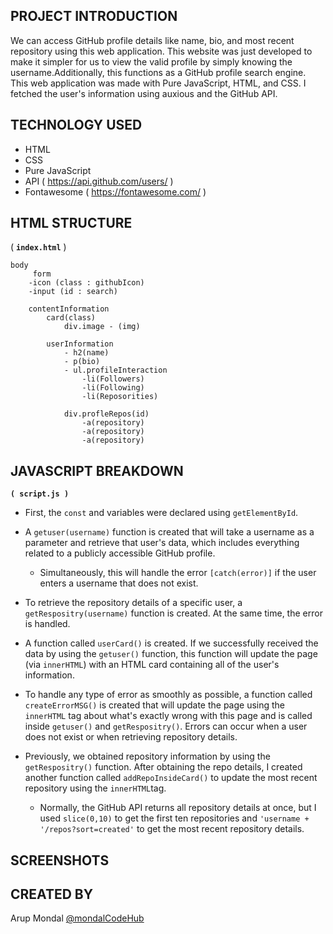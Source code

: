 ## PROJECT INTRODUCTION ##
We can access GitHub profile details like name, bio, and most recent repository using this web application. This website was just developed to make it simpler for us to view the valid profile by simply knowing the username.Additionally, this functions as a GitHub profile search engine. This web application was made with Pure JavaScript, HTML, and CSS. I fetched the user's information using auxious and the GitHub API.

## TECHNOLOGY USED ##
- HTML
- CSS 
- Pure JavaScript
- API ( https://api.github.com/users/ )
- Fontawesome ( https://fontawesome.com/ )

## HTML STRUCTURE ##
( **`index.html`** )

    body
         form
        -icon (class : githubIcon)
        -input (id : search)

        contentInformation
	        card(class)
		        div.image - (img)

		    userInformation 
                - h2(name)
                - p(bio)
                - ul.profileInteraction
					-li(Followers)
                    -li(Following)
                    -li(Reposorities)

				div.profleRepos(id)
					-a(repository)
                    -a(repository)
					-a(repository)

## JAVASCRIPT BREAKDOWN ##
**`( script.js )`**

   - First, the `const` and variables were declared using `getElementById`.
   - A `getuser(username)` function is created that will take a username as a parameter and retrieve that user's data, which includes everything related to a publicly accessible GitHub profile.
        - Simultaneously, this will handle the error `[catch(error)]` if the user enters a username that does not exist.

   - To retrieve the repository details of a specific user, a `getRespositry(username)` function is created. At the same time, the error is handled.

   - A function called `userCard()` is created. If we successfully received the data by using the `getuser()` function, this function will update the page (via ``innerHTML``) with an HTML card containing all of the user's information.

   - To handle any type of error as smoothly as possible, a function called `createErrorMSG()` is created that will update the page using the `innerHTML` tag about what's exactly wrong with this page and is called inside `getuser()` and `getRespositry()`. Errors can occur when a user does not exist or when retrieving repository details.

   - Previously, we obtained repository information by using the `getRespositry()` function. After obtaining the repo details, I created another function called `addRepoInsideCard()` to update the most recent repository using the `innerHTML`tag.

        - Normally, the GitHub API returns all repository details at once, but I used `slice(0,10)` to get the first ten repositories and `'username + '/repos?sort=created'` to get the most recent repository details.




## SCREENSHOTS ##


## CREATED BY ##
Arup Mondal [@mondalCodeHub](https://www.github.com/mondalCodeHub)
